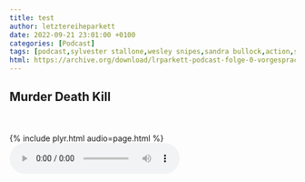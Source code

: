 ```yaml
---
title: test
author: letztereiheparkett
date: 2022-09-21 23:01:00 +0100
categories: [Podcast]
tags: [podcast,sylvester stallone,wesley snipes,sandra bullock,action,science fiction,scifi,pinocchio,synchronsprecher,torsten michaelis]
html: https://archive.org/download/lrparkett-podcast-folge-0-vorgesprach/LRParkett%20Podcast%20Folge%200%20-%20Vorgespr%C3%A4ch.mp3
---
```


## Murder Death Kill


<br>
<br>
{% include plyr.html audio=page.html %}

 <audio controls>
  <source src="https://archive.org/download/lrparkett-podcast-folge-0-vorgesprach/LRParkett%20Podcast%20Folge%200%20-%20Vorgespr%C3%A4ch.mp3" type="audio/mpeg">
</audio> 